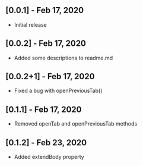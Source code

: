 ## [0.0.1] - Feb 17, 2020

- Initial release

## [0.0.2] - Feb 17, 2020

- Added some descriptions to readme.md

## [0.0.2+1] - Feb 17, 2020

- Fixed a bug with openPreviousTab()

## [0.1.1] - Feb 17, 2020

- Removed openTab and openPreviousTab methods

## [0.1.2] - Feb 23, 2020

- Added extendBody property
